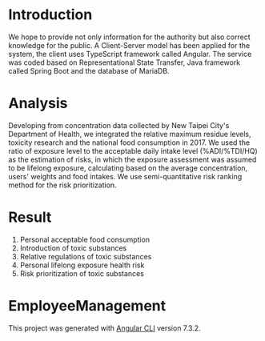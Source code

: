 # Introduction

We hope to provide not only information for the authority but also correct knowledge for the public. A Client-Server model has been applied for the system, the client uses TypeScript framework called Angular. The service was coded based on Representational State Transfer, Java framework called Spring Boot and the database of MariaDB.

# Analysis

Developing from concentration data collected by New Taipei City's Department of Health, we integrated the relative maximum residue levels, toxicity research and the national food consumption in 2017. We used the ratio of exposure level to the acceptable daily intake level (%ADI/%TDI/HQ) as the estimation of risks, in which the exposure assessment was assumed to be lifelong exposure, calculating based on the average concentration, users' weights and food intakes. We use semi-quantitative risk ranking method for the risk prioritization.

# Result

1. Personal acceptable food consumption
2. Introduction of toxic substances
3. Relative regulations of toxic substances
4. Personal lifelong exposure health risk
5. Risk prioritization of toxic substances

# EmployeeManagement

This project was generated with [Angular CLI](https://github.com/angular/angular-cli) version 7.3.2.
